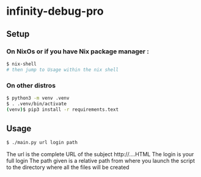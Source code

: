 # infinity-debug-pro

## Setup

### On NixOs or if you have Nix package manager : 
```sh
$ nix-shell
# then jump to Usage within the nix shell
```

### On other distros
```sh
$ python3 -m venv .venv
$ . .venv/bin/activate
(venv)$ pip3 install -r requirements.text
```

## Usage
```sh
$ ./main.py url login path
```
The url is the complete URL of the subject http://....HTML
The login is your full login
The path given is a relative path from where you launch the
script to the directory where all the files will be created
